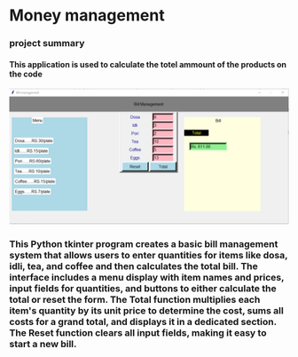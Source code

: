 <h1>Money management</h1>
<h3>project summary</h3>
<h4>
  This application is used to calculate the totel ammount of the products on the code
</h4>
<img src  = "08.11.2024_18.36.26_REC.png"> 
<h3>
  This Python tkinter program creates a basic bill management system that allows users to enter quantities for items like dosa, idli, tea, and coffee and then calculates the total bill. The interface includes a menu display with item names and prices, input fields for quantities, and buttons to either calculate the total or reset the form. The Total function multiplies each item's quantity by its unit price to determine the cost, sums all costs for a grand total, and displays it in a dedicated section. The Reset function clears all input fields, making it easy to start a new bill.
</h3>
